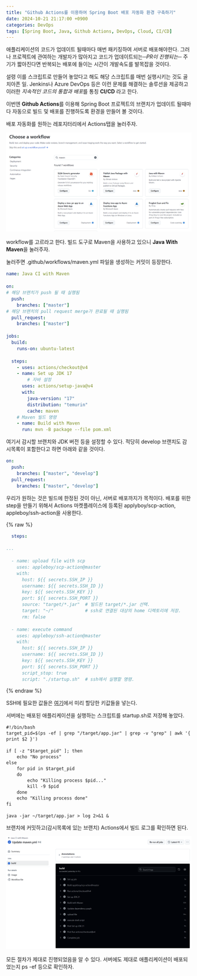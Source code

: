 ```yaml
---
title: "Github Actions를 이용하여 Spring Boot 배포 자동화 환경 구축하기"
date: 2024-10-21 21:17:00 +0900
categories: DevOps
tags: [Spring Boot, Java, Github Actions, DevOps, Cloud, CI/CD]
---
```


애플리케이션의 코드가 업데이트 될때마다 매번 패키징하여 서버로 배포해야한다. 그러나 프로젝트에 관여하는 개발자가 많아지고 코드가 업데이트되는─*PR이 진행되는*─ 주기가 짧아진다면 반복되는 배포에 들이는 시간이 개발속도를 발목잡을 것이다.

설령 이를 스크립트로 만들어 놓았다고 해도 해당 스크립트를 매번 실행시키는 것도 골치아픈 일. Jenkins나 Azure DevOps 등은 이런 문제를 해결하는 솔루션을 제공하고 이러한 *지속적인 코드의 통합과 배포*를 통칭 **CI/CD** 라고 한다.

이번엔 **Github Actions**를 이용해 Spring Boot 프로젝트의 브랜치가 업데이트 될때마다 자동으로 빌드 및 배포를 진행하도록 환경을 만들어 볼 것이다.

배포 자동화를 원하는 레포지터리에서 Actions탭을 눌러주자.

![github-actions](/assets/images/2024-10-21/github-actions.png)

workflow를 고르라고 한다. 빌드 도구로 Maven을 사용하고 있으니 **Java With Maven**을 눌러주자.

눌러주면 .github/workflows/maven.yml 파일을 생성하는 커밋이 등장한다.

```yaml
name: Java CI with Maven

on:
# 해당 브랜치가 push 될 때 실행됨
  push:
    branches: ["master"]
# 해당 브랜치의 pull request merge가 완료될 때 실행됨
  pull_request:
    branches: ["master"]

jobs:
  build:
    runs-on: ubuntu-latest

  steps:
    - uses: actions/checkout@v4
    - name: Set up JDK 17
        # 자바 설정
      uses: actions/setup-java@v4
      with:
        java-version: "17"
        distribution: "temurin"
        cache: maven
    # Maven 빌드 명령
    - name: Build with Maven
      run: mvn -B package --file pom.xml
```

여기서 감시할 브랜치와 JDK 버전 등을 설정할 수 있다. 적당히 develop 브랜치도 감시목록이 포함한다고 하면 아래와 같을 것이다.

```yaml
on:
  push:
    branches: ["master", "develop"]
  pull_request:
    branches: ["master", "develop"]
```

우리가 원하는 것은 빌드에 한정된 것이 아닌, 서버로 배포까지가 목적이다. 배포를 위한 step을 만들기 위해서 Actions 마켓플레이스에 등록된 applyboy/scp-action, appleboy/ssh-action을 사용한다.

{% raw %}
```yaml
  steps:

...

  - name: upload file with scp
    uses: appleboy/scp-action@master
    with:
      host: ${{ secrets.SSH_IP }}
      username: ${{ secrets.SSH_ID }}
      key: ${{ secrets.SSH_KEY }}
      port: ${{ secrets.SSH_PORT }}
      source: "target/*.jar"  # 빌드된 target/*.jar 선택.
      target: "~/"            # ssh로 연결된 대상의 home 디렉토리에 저장.
      rm: false

  - name: execute command
    uses: appleboy/ssh-action@master
    with:
      host: ${{ secrets.SSH_IP }}
      username: ${{ secrets.SSH_ID }}
      key: ${{ secrets.SSH_KEY }}
      port: ${{ secrets.SSH_PORT }}
      script_stop: true
      script: "./startup.sh"  # ssh에서 실행할 명령.
```
{% endraw %}

SSH에 필요한 값들은 [여기](/devops/Github-Actions를-위한-사전작업-Actions-secret/)에서 미리 할당한 키값들을 넣는다.

서버에는 배포된 애플리케이션을 실행하는 스크립트를 startup.sh로 저장해 놓았다.
```shell
#!/bin/bash
target_pid=$(ps -ef | grep "/target/app.jar" | grep -v "grep" | awk '{ print $2 }')

if [ -z "$target_pid" ]; then
	echo "No process"
else
	for pid in $target_pid
	do
		echo "Killing process $pid..."
		kill -9 $pid
	done
	echo "Killing process done"
fi

java -jar ~/target/app.jar > log 2>&1 &
```
브랜치에 커밋하고(감시목록에 있는 브랜치) Actions에서 빌드 로그를 확인하면 된다.

![result](/assets/images/2024-10-21/actions-result.png)

모든 절차가 제대로 진행되었음을 알 수 있다. 서버에도 제대로 애플리케이션이 배포되었는지 ps -ef 등으로 확인하자.
